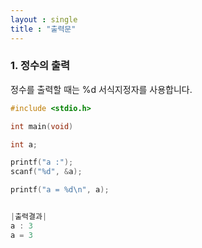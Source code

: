 ```yaml
---
layout : single
title : "출력문"
---
```


### 1. 정수의 출력

정수를 출력할 때는 %d 서식지정자를 사용합니다.
~~~C
#include <stdio.h>

int main(void) 

int a;

printf("a :");
scanf("%d", &a);

printf("a = %d\n", a);


|출력결과|
a : 3
a = 3
